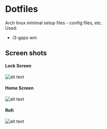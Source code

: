 # Dotfiles 
Arch linux minimal setup files - config files, etc.
<br>
Used:
<br>
* i3-gaps wm
 
## Screen shots ##

#### Lock Screen ####
![alt text](https://github.com/akhilcjacob/dotfiles/blob/master/Screenshot%20from%202017-06-28%2020-53-37.png)

#### Home Screen ####
![alt text](https://github.com/akhilcjacob/dotfiles/blob/master/Screenshot%20from%202017-06-28%2021-20-06.png)

#### Rofi ####
![alt text](https://github.com/akhilcjacob/dotfiles/blob/master/Screenshot%20from%202017-06-28%2021-21-28.png)


